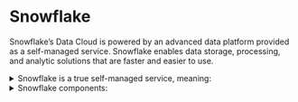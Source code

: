 # Snowflake

Snowflake’s Data Cloud is powered by an advanced data platform provided as a self-managed service. Snowflake enables data storage, processing, and analytic solutions that are faster and easier to use.

<details>
<summary>Snowflake is a true self-managed service, meaning:</summary>
<br>

- There is no hardware (virtual or physical) to select, install, configure, or manage.

- There is virtually no software to install, configure, or manage.

- Ongoing maintenance, management, upgrades, and tuning are handled by Snowflake.

Snowflake runs completely on cloud infrastructure.

</details>

<details>
<summary>Snowflake components:</summary>
<br>

- The INFORMATION_SCHEMA schema holds a collection of views. The INFORMATION_SCHEMA schema cannot be deleted (dropped), renamed, or moved.

- The PUBLIC schema is created empty and you can fill it with tables, views and other things over time. The PUBLIC schema can be dropped, renamed, or moved at any time.

- Processing queries using “virtual warehouses”: Each virtual warehouse is an independent compute cluster that does not share compute resources with other virtual warehouses. As a result, each virtual warehouse has no impact on the performance of other virtual warehouses.

</details>
